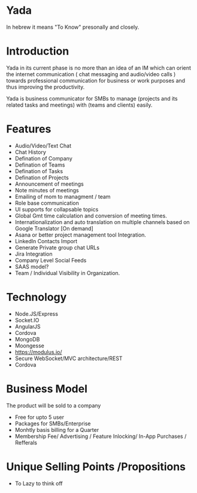 Yada
====
In hebrew it means "To Know" presonally and closely. 


Introduction
==============

Yada in its current phase is no more than an idea of an IM which can orient the  internet communication ( chat messaging and audio/video calls ) towards professional communication for business or work purposes and thus improving the productivity.

Yada is business communicator for SMBs to manage (projects and its related tasks and meetings) with (teams and clients) easily.


Features
==========

*  Audio/Video/Text Chat
*  Chat History 
*  Defination of Company
*  Defination of Teams  
*  Defination of Tasks
*  Defination of Projects
*  Announcement of meetings
*  Note minutes of meetings
*  Emailing of mom to managment / team
*  Role base communication
*  UI supports for collapsable topics  
*  Global Gmt time calculation and conversion of meeting times.
*  Internationalization and auto translation on multiple channels based on Google Translator [On demand]
*  Asana or better project management tool Integration. 
*  LinkedIn Contacts Import
*  Generate Private group chat URLs
*  Jira Integration
*  Company Level Social Feeds
*  SAAS model?
*  Team / Individual Visibility in Organization.


Technology
===========
*  Node.JS/Express
*  Socket.IO
*  AngularJS
*  Cordova
*  MongoDB
*  Moongesse
*  https://modulus.io/
*  Secure WebSocket/MVC architecture/REST
*  Cordova

Business Model
===============
The product will be sold to a company 
  - Free for upto 5 user
  - Packages for SMBs/Enterprise
  - Monhtly basis billing for a Quarter
  - Membership Fee/ Advertising / Feature Inlocking/ In-App Purchases / Refferals


Unique Selling Points /Propositions
=====================================
* To Lazy to think off
